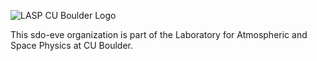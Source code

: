 ![LASP CU Boulder Logo](https://encrypted-tbn0.gstatic.com/images?q=tbn:ANd9GcQ7abxjWcIaxRmTxQtVlWcQrP4pBGLuZUQO13x54xMkCuqol5bK1jzpyApBy1bKZOic1Q&usqp=CAU)

This sdo-eve organization is part of the Laboratory for Atmospheric and Space Physics at CU Boulder.


